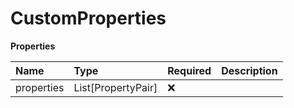 # CustomProperties

**Properties**

| Name       | Type               | Required | Description |
| :--------- | :----------------- | :------- | :---------- |
| properties | List[PropertyPair] | ❌       |             |


